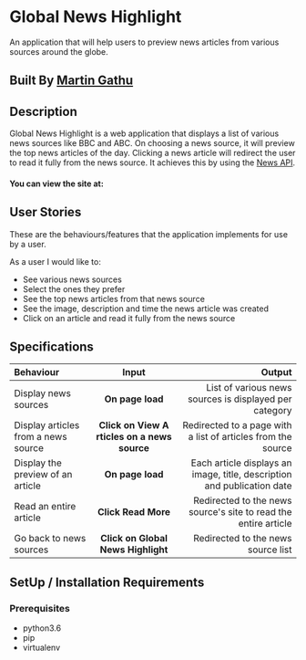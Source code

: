 # Global News Highlight
An application that will help users to preview news articles from various sources around the globe.   

## Built By [Martin Gathu](https://github.com/martingathu/)

## Description
Global News Highlight is a web application that displays a list of various news sources like BBC and ABC. On choosing a news source, it will preview the top news articles of the day. Clicking a news article will redirect the user to read it fully from the news source. It achieves this by using the [News API](https://newsapi.org/).

#### You can view the site at: 

## User Stories
These are the behaviours/features that the application implements for use by a user.

As a user I would like to:
* See various news sources 
* Select the ones they prefer
* See the top news articles from that news source
* See the image, description and time the news article was created
* Click on an article and read it fully from the news source

## Specifications
| Behaviour | Input | Output |
| :---------------- | :---------------: | ------------------: |
| Display news sources | **On page load** | List of various news sources is displayed per category |
| Display articles from a news source | **Click on View A rticles on a news source** | Redirected to a page with a list of articles from the source |
| Display the preview of an article | **On page load** | Each article displays an image, title, description and publication date |
| Read an entire article | **Click Read More** | Redirected to the news source's site to read the entire article |
| Go back to news sources | **Click on Global News Highlight** | Redirected to the news source list |
## SetUp / Installation Requirements
### Prerequisites
* python3.6
* pip
* virtualenv

